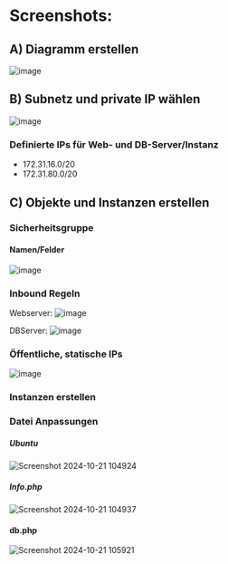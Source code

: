 # Screenshots: 

## A) Diagramm erstellen
![image](https://github.com/user-attachments/assets/7efacdcc-c0c1-430a-9a78-148b38d487a7)

## B) Subnetz und private IP wählen
![image](https://github.com/user-attachments/assets/e117d7a6-971f-4702-8631-50c93bd1a2d5)

### Definierte IPs für Web- und DB-Server/Instanz

<ul>
  <li>
    172.31.16.0/20
  </li>
  <li>
    172.31.80.0/20
  </li>
</ul>

## C) Objekte und Instanzen erstellen

### Sicherheitsgruppe
#### Namen/Felder
![image](https://github.com/user-attachments/assets/f7c2ae67-a6d3-4e57-a8e4-9b9e4306ce16)

### Inbound Regeln 
Webserver: 
![image](https://github.com/user-attachments/assets/907163f0-75e0-49e6-991f-30df0e86021f)

DBServer: 
![image](https://github.com/user-attachments/assets/808d99a7-0415-4fc5-8dd0-e4edbf3a77ec)


### Öffentliche, statische IPs
![image](https://github.com/user-attachments/assets/d883707b-a086-47a6-a438-902fc63470cd)

### Instanzen erstellen





### Datei Anpassungen
##### Ubuntu 
![Screenshot 2024-10-21 104924](https://github.com/user-attachments/assets/96460341-e5d1-40de-9af5-4551ccdbb9df)

##### Info.php
![Screenshot 2024-10-21 104937](https://github.com/user-attachments/assets/e4e7be8c-49eb-4908-883d-6307d883362f)

#### db.php 
![Screenshot 2024-10-21 105921](https://github.com/user-attachments/assets/41327624-6e50-4c42-884d-8fbbdde945d5)







